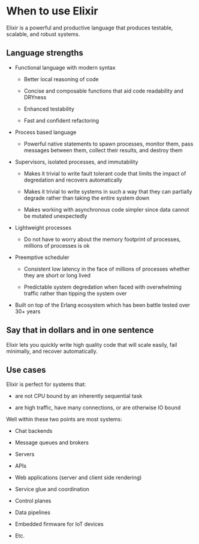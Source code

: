 # When to use Elixir

Elixir is a powerful and productive language that produces testable, scalable,
and robust systems.

## Language strengths

- Functional language with modern syntax

  - Better local reasoning of code

  - Concise and composable functions that aid code readability and DRYness

  - Enhanced testability

  - Fast and confident refactoring

- Process based language

  - Powerful native statements to spawn processes, monitor them, pass messages
  between them, collect their results, and destroy them

- Supervisors, isolated processes, and immutability

  - Makes it trivial to write fault tolerant code that limits the impact of
   degredation and recovers automatically

  - Makes it trivial to write systems in such a way that they can partially
  degrade rather than taking the entire system down

  - Makes working with asynchronous code simpler since data cannot be mutated
  unexpectedly

- Lightweight processes

  - Do not have to worry about the memory footprint of processes, millions of
  processes is ok

- Preemptive scheduler

  - Consistent low latency in the face of millions of processes whether they are
  short or long lived

  - Predictable system degredation when faced with overwhelming traffic rather
  than tipping the system over

- Built on top of the Erlang ecosystem which has been battle tested over 30+
years

## Say that in dollars and in one sentence

Elixir lets you quickly write high quality code that will scale easily, fail
minimally, and recover automatically.

## Use cases

Elixir is perfect for systems that:

- are not CPU bound by an inherently sequential task

- are high traffic, have many connections, or are otherwise IO bound

Well within these two points are most systems:

- Chat backends

- Message queues and brokers

- Servers

- APIs

- Web applications (server and client side rendering)

- Service glue and coordination

- Control planes

- Data pipelines

- Embedded firmware for IoT devices

- Etc.

